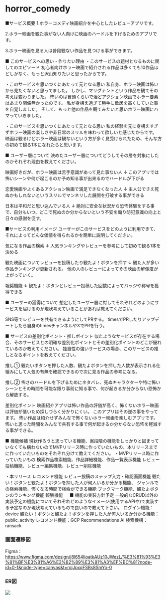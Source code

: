 # horror_comedy
■サービス概要
1.ホラーコメディ映画紹介を中心としたレビューアプリです。

2.ホラー映画を観た事がない人向けに映画のハードルを下げるためのアプリです。

3.ホラー映画を見る人は普段観ない作品を見つける事ができます。

■ このサービスへの思い・作りたい理由
・このサービスの題材となるものに関してのエピソード
初心者向けホラー映画で紹介される作品は多くても10作品ほどしかなく、もっと沢山知りたいと思ったからです。

・このサービスを思いつくにあたって元となる思い
私自身、ホラー映画は怖いから見たくないと思ってました。
しかし、マリグナントという作品を観てその考えは変わりました。
怖いのは冒頭くらいで殆どアクション映画でホラー要素はあまり関係無かったのです。
私が身構え過ぎて勝手に敷居を高くしていた事を自覚しました。
そして、もっと他の作品を観てみたいと思いホラー映画にハマっていきました。

・このサービスを思いつくにあたって元となる思い
私の経験を元に身構えすぎずホラー映画の楽しさや非日常のスリルを味わって欲しいと感じたからです。
映画は観るけどホラー映画は観ないという方が多く見受けられたため、そんな方の初めて観る1本になれたらと思います。

■ ユーザー層について
決めたユーザー層についてどうしてその層を対象にしたのかそれぞれ理由を教えてください。

映画好きだが、ホラー映画は苦手意識があって見た事ない人
↓
このアプリでは怖いシーンや何が起こるのか予め知る事が出来るのでハードルが下がる

恋愛映画やよくあるアクション映画で満足できなくなった人
↓
主人公でさえ死ぬかもしれないというスリルでマンネリした展開を打破する事ができる

日本は平和だと思い込んでいる人
↓
絶対に安全な状況から恐怖体験をする事で、自分もいつ、どこで死ぬのか分からないという不安を煽り防犯意識の向上と日々の感謝を促す。

■サービスの利用イメージ
ユーザーがこのサービスをどのように利用できて、それによってどんな価値を得られるかを簡単に説明してください。

気になる作品の検索
↓
人気ランキングやレビューを参考にして初めて観る1本を決める

観た映画についてレビューを投稿したり観たよ！ボタンを押す
↓
観た人が多い作品ランキングが更新される。
他の人のレビューによってその映画の解像度が上がっていく。

報奨機能
↓
観たよ！ボタンとレビュー投稿した回数によってバッジや称号を獲得できる

■ ユーザーの獲得について
想定したユーザー層に対してそれぞれどのようにサービスを届けるのか現状考えていることがあれば教えてください。

SNS等でレビューを共有できるようにしてPRする。
timesでPRしたりアップデートしたら自身のtimesチャンネルやXでPRを行う。

■ サービスの差別化ポイント・推しポイント
似たようなサービスが存在する場合、そのサービスとの明確な差別化ポイントとその差別化ポイントのどこが優れているのか教えてください。
独自性の強いサービスの場合、このサービスの推しとなるポイントを教えてください。

推し①
観たいボタンを押した人数、観たよボタンを押した人数が表示される仕組みにして人気の有無を確認できるので次に見る作品の参考になる。

推し②
怖さのハードルを下げるためにネタバレ、死ぬキャラクターや特に怖いシーンとその時間を可能な限り事前に知る事で、何が起きるか分からない恐怖から解放する。

差別化ポイント
映画紹介アプリは怖い作品の評価が高く、怖くないホラー映画は評価が低いため探しづらく分かりにくい。
このアプリはその逆の事をやってます。
怖い作品は紹介せずみんなで怖くないホラー映画を楽しむアプリです。
怖いと思った時間をみんなで共有する事で何が起きるか分からない恐怖を軽減する事ができる。

■ 機能候補
現状作ろうと思っている機能、案段階の機能をしっかりと固まっていなくても構わないのでMVPリリース時に作っていたいもの、本リリースまでに作っていたいものをそれぞれ分けて教えてください。
・MVPリリース時に作っていたいもの
検索作品検索機能、作品詳細機能、作品一覧表示機能
レビュー投稿機能、レビュー編集機能、レビュー削除機能

・本リリース
レコメンド機能
レビュー投稿のステップ入力・確認画面機能
観たい！ボタンと観たよ！ボタンを押した人が何人いるか分かる機能、
ジャンルでの検索機能、怖くなる時間で検索ができる機能
ブックマーク機能、観たよボタンのランキング機能
報酬機能
　
■ 機能の実装方針予定
一般的なCRUD以外の実装予定の機能についてそれぞれどのようなイメージ(使用するAPIや)で実装する予定なのか現状考えているもので良いので教えて下さい。
ログイン機能：device
観たい！ボタンと観たよ！ボタンを押した人が何人いるか分かる機能：public_activity
レコメンド機能：GCP Recommendations AI
検索機構：ransack

### 画面遷移図
Figma：https://www.figma.com/design/j8l654IioatkAUz10JWezL/%E3%81%93%E3%81%BF%E3%81%A6%E3%82%89%E3%81%A3%EF%BC%81?node-id=0-1&node-type=canvas&t=rqjJpxqFSBs8SmYo-0


### ER図
![](https://i.gyazo.com/4e4daf2d1a5ebfe235fa895b52ae5ddc.png)
